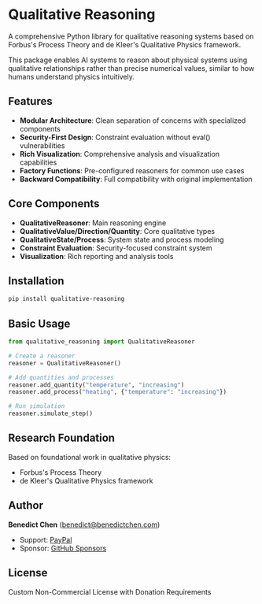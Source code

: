 # Qualitative Reasoning

A comprehensive Python library for qualitative reasoning systems based on Forbus's Process Theory and de Kleer's Qualitative Physics framework.

This package enables AI systems to reason about physical systems using qualitative relationships rather than precise numerical values, similar to how humans understand physics intuitively.

## Features

- **Modular Architecture**: Clean separation of concerns with specialized components
- **Security-First Design**: Constraint evaluation without eval() vulnerabilities
- **Rich Visualization**: Comprehensive analysis and visualization capabilities
- **Factory Functions**: Pre-configured reasoners for common use cases
- **Backward Compatibility**: Full compatibility with original implementation

## Core Components

- **QualitativeReasoner**: Main reasoning engine
- **QualitativeValue/Direction/Quantity**: Core qualitative types
- **QualitativeState/Process**: System state and process modeling
- **Constraint Evaluation**: Security-focused constraint system
- **Visualization**: Rich reporting and analysis tools

## Installation

```bash
pip install qualitative-reasoning
```

## Basic Usage

```python
from qualitative_reasoning import QualitativeReasoner

# Create a reasoner
reasoner = QualitativeReasoner()

# Add quantities and processes
reasoner.add_quantity("temperature", "increasing")
reasoner.add_process("heating", {"temperature": "increasing"})

# Run simulation
reasoner.simulate_step()
```

## Research Foundation

Based on foundational work in qualitative physics:
- Forbus's Process Theory
- de Kleer's Qualitative Physics framework

## Author

**Benedict Chen** (benedict@benedictchen.com)

- Support: [PayPal](https://www.paypal.com/cgi-bin/webscr?cmd=_s-xclick&hosted_button_id=WXQKYYKPHWXHS)
- Sponsor: [GitHub Sponsors](https://github.com/sponsors/benedictchen)

## License

Custom Non-Commercial License with Donation Requirements